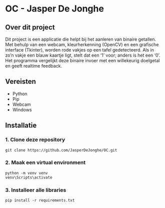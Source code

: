 # OC - Jasper De Jonghe
## Over dit project
Dit project is een applicatie die helpt bij het aanleren van binaire getallen. Met behulp van een webcam, kleurherkenning (OpenCV) en een grafische interface (Tkinter), worden rode vakjes op een tafel gedetecteerd. Als in zo’n vakje een blauw kaartje ligt, stelt dat een ‘1’ voor; anders is het een ‘0’. Het programma vergelijkt deze binaire invoer met een willekeurig doelgetal en geeft realtime feedback.
## Vereisten
* Python
* Pip
* Webcam
* Windows

## Installatie
### 1. Clone deze repository
``` 
git clone https://github.com/JasperDeJonghe/OC.git 
```
### 2. Maak een virtual environment
```
python -m venv venv
venv\Scripts\activate
```
### 3. Installeer alle libraries
```
pip install -r requirements.txt
```
